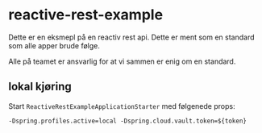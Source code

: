 # reactive-rest-example

Dette er en eksmepl på en reactiv rest api. Dette er ment som en standard som alle apper brude følge.

Alle på teamet er ansvarlig for at vi sammen er enig om en standard.

## lokal kjøring

Start `ReactiveRestExampleApplicationStarter` med følgenede props:

```
-Dspring.profiles.active=local -Dspring.cloud.vault.token=${token}
```
